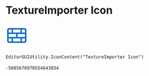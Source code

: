 # TextureImporter Icon
![](/img/TextureImporter%20Icon.png)

``` CSharp
EditorGUIUtility.IconContent("TextureImporter Icon")
```
```
-5085678970554643034
```
